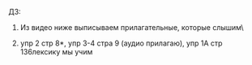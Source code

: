 ДЗ:

1) Из видео ниже выписываем прилагательные, которые слышим\

2) упр 2 стр 8*, упр 3-4 стра 9 (аудио прилагаю), упр 1А стр 136лексику мы учим
